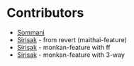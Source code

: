 # Contributors

- [Sommani](sommani@github.com)
- [Sirisak](maicmi@gmail.com) - from revert (maithai-feature)
- [Sirisak](maicmi@gmail.com) - monkan-feature with ff
- [Sirisak](maicmi@gmail.com) - monkan-feature with 3-way

